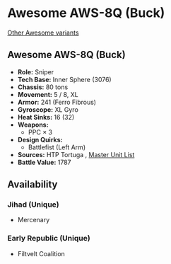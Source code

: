 # Awesome AWS-8Q (Buck) 

[Other Awesome variants](../awesome.md) 

## Awesome AWS-8Q (Buck) 

- **Role:** Sniper 
- **Tech Base:** Inner Sphere (3076) 
- **Chassis:** 80 tons 
- **Movement:** 5 / 8, XL 
- **Armor:** 241 (Ferro Fibrous) 
- **Gyroscope:** XL Gyro 
- **Heat Sinks:** 16 (32) 
- **Weapons:** 
  - PPC × 3 
- **Design Quirks:** 
  - Battlefist (Left Arm) 
- **Sources:** HTP Tortuga , [Master Unit List](http://masterunitlist.info/Unit/Details/7311) 
- **Battle Value:** 1787 

## Availability 

### Jihad (Unique) 

- Mercenary 

### Early Republic (Unique) 

- Filtvelt Coalition 


